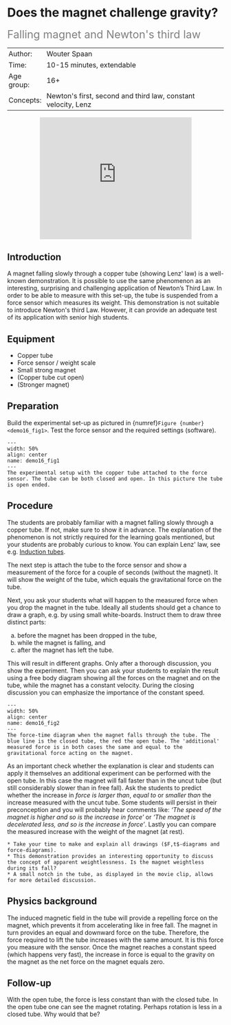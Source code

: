 # Does the magnet challenge gravity?
<span style="font-size: 25px; color: gray;">Falling magnet and Newton's third law</span>

<table style="width: 100%; border-collapse: collapse; border: none;">
    <tr style="background-color: var(--background-color);">  
        <td style="text-align: left; padding: 3px; border: none; color: var(--text-color)">Author:</td>
        <td style="text-align: left; padding: 3px; border: none; color: var(--text-color)">Wouter Spaan</td>
    </tr>
    <tr style="background-color: var(--background-color);"> 
        <td style="text-align: left; padding: 3px; border: none; color: var(--text-color)">Time:</td>
        <td style="text-align: left; padding: 3px; border: none; color: var(--text-color)">10-15 minutes, extendable</td>
    </tr>
    <tr style="background-color: var(--background-color);"> 
        <td style="text-align: left; padding: 3px; border: none; color: var(--text-color)">Age group:</td>
        <td style="text-align: left; padding: 3px; border: none; color: var(--text-color)">16+</td>
    </tr>
    <tr style="background-color: var(--background-color);"> 
        <td style="text-align: left; padding: 3px; border: none; color: var(--text-color)">Concepts:</td>
        <td style="text-align: left; padding: 3px; border: none; color: var(--text-color)">Newton's first, second and third law, constant velocity, Lenz</td>
    </tr>
</table>

<div style="display: flex; justify-content: center;">
    <div style="position: relative; width: 70%; height: 0; padding-bottom: 56.25%;">
        <iframe
            src="https://www.youtube.com/embed/hYlq2HMkrM0?si=HUAXCpHpXXuHU-KC"
            style="position: absolute; top: 0; left: 0; width: 100%; height: 100%;"
            frameborder="0"
            allow="accelerometer; autoplay; clipboard-write; encrypted-media; gyroscope; picture-in-picture"
            allowfullscreen
        ></iframe>
    </div>
</div>

## Introduction
A magnet falling slowly through a copper tube (showing Lenz' law) is a well-known demonstration. It is possible to use the same phenomenon as an interesting, surprising and challenging application of Newton’s Third Law. In order to be able to measure with this set-up, the tube is suspended from a force sensor which measures its weight. This demonstration is not suitable to introduce Newton's third Law. However, it can provide an adequate test of its application with senior high students.

## Equipment
* Copper tube
* Force sensor / weight scale
* Small strong magnet
* (Copper tube cut open)
* (Stronger magnet)

## Preparation
Build the experimental set-up as pictured in {numref}`Figure {number}<demo16_fig1>`. Test the force sensor and the required settings (software).

```{figure} demo16_figure1.jpg
---
width: 50%
align: center
name: demo16_fig1
---
The experimental setup with the copper tube attached to the force sensor. The tube can be both closed and open. In this picture the tube is open ended.
```

## Procedure
The students are probably familiar with a magnet falling slowly through a copper tube. If not, make sure to show it in advance. The explanation of the phenomenon is not strictly required for the learning goals mentioned, but your students are probably curious to know. You can explain Lenz' law, see e.g. [Induction tubes](../demo86/demo86.md). 

The next step is attach the tube to the force sensor and show a measurement of the force for a couple of seconds (without the magnet). It will show the weight of the tube, which equals the gravitational force on the tube.

Next, you ask your students what will happen to the measured force when you drop the magnet in the tube. Ideally all students should get a chance to draw a graph, e.g. by using small white-boards. Instruct them to draw three distinct parts: 
<ol type="a">
  <li>before the magnet has been dropped in the tube,</li>
  <li>while the magnet is falling, and</li>
  <li>after the magnet has left the tube. </li>
</ol>

This will result in different graphs. Only after a thorough discussion, you show the experiment. Then you can ask your students to explain the result using a free body diagram showing all the forces on the magnet and on the tube, while the magnet has a constant velocity. During the closing discussion you can emphasize the importance of the constant speed.

```{figure} demo16_figure2.jpg
---
width: 50%
align: center
name: demo16_fig2
---
The force-time diagram when the magnet falls through the tube. The blue line is the closed tube, the red the open tube. The 'additional' measured force is in both cases the same and equal to the gravitational force acting on the magnet.
```

As an important check whether the explanation is clear and students can apply it themselves an additional experiment can be performed with the open tube. In this case the magnet will fall faster than in the uncut tube (but still considerably slower than in free fall). Ask the students to predict whether the increase in *force is larger than*, *equal to* or *smaller than* the increase measured with the uncut tube. Some students will persist in their preconception and you will probably hear comments like: *‘The speed of the magnet is higher and so is the increase in force’* or *‘The magnet is decelerated less, and so is the increase in force’*. Lastly you can compare the measured increase with the weight of the magnet (at rest).

```{tip}
* Take your time to make and explain all drawings ($F,t$-diagrams and force-diagrams).
* This demonstration provides an interesting opportunity to discuss the concept of apparent weightlessness. Is the magnet weightless during its fall?
* A small notch in the tube, as displayed in the movie clip, allows for more detailed discussion.
```

## Physics background
The induced magnetic field in the tube will provide a repelling force on the magnet, which prevents it from accelerating like in free fall. The magnet in turn provides an equal and downward force on the tube. Therefore, the force required to lift the tube increases with the same amount. It is this force you measure with the sensor. Once the magnet reaches a constant speed (which happens very fast), the increase in force is equal to the gravity on the magnet as the net force on the magnet equals zero.

## Follow-up
With the open tube, the force is less constant than with the closed tube. In the open tube one can see the magnet rotating. Perhaps rotation is less in a closed tube. Why would that be?

